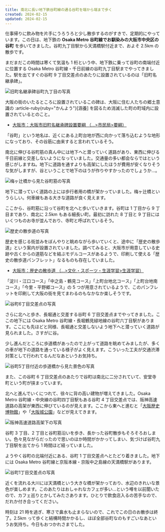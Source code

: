 ```yaml
---
title: 南北に長い地下鉄谷町線の通る谷町を端から端まで歩く
created: 2024-02-15
updated: 2024-02-15
---
```


仕事帰りに飲み物を片手にうろうろと少し散歩するのがすきで、定期的にやっています。この日は、地下鉄の **Osaka Metro 谷町線でお馴染みの大阪市中央区の谷町** を歩いてきました。谷町九丁目駅から天満橋駅付近まで、およそ 2.5km の散歩です。

まだまだこの時間は寒くて気温も 1 桁という中、地下鉄に乗って谷町の南端付近に位置する Osaka Metro 谷町線・千日前線の谷町九丁目駅までやってきました。駅を出てすぐの谷町 9 丁目交差点のあたりに設置されているのは「旧町名継承碑」。

![旧町名継承碑谷町九丁目の写真](4241b98d-4ac8-498b-d05d-712eb5db5b00)

大阪の街のいたるところに設置されているこの碑は、大阪に住む人たちの郷土意識の :article-ruby{ruby="かんよう"}[涵養] を図るため消滅した町の町域内に設置されているとのこと。

- [大阪市：大阪市旧町名継承碑設置要綱 （…>市民局>要綱）](https://www.city.osaka.lg.jp/shimin/page/0000201905.html)

「谷町」という地名は、近くにある上町台地が西に向かって落ち込むような地形になっており、その谷筋に由来すると言われているそう。

南北に伸びる谷町筋の真ん中には地下へと潜っていく道路があり、東西に伸びる千日前線と交差しないようになっていました。交通量の多い都会ならではという感じがしますね。地下に道路を通すよりも高架にしたほうが費用が安くなりそうな気がしますが、谷ということで地下のほうが作りやすかったのでしょうか…。

![梅ヶ辻橋から見た谷町筋の写真](5a57b703-00e2-433e-5166-4b4c056cf200)

地下に潜っていく道路の上には歩行者用の橋が架かっていました。梅ヶ辻橋というらしい。何車線もある大きな道路が良く見えます。

ここから、谷町筋に沿って谷町を北へと歩いていきます。谷町は 1 丁目から 9 丁目まであり、南北に 2.5km もある細長い町。最初に訪れた 8 丁目と 9 丁目にはいくつものお寺が並んでおり、寺町と呼ばれているそう。

![歴史の散歩道の写真](958eb3e8-d6ed-4f8a-a53d-907c8607d000)

歴史を感じる街並みをぼんやりと眺めながら歩いていくと、途中に「歴史の散歩道」という案内が設置されていました。調べてみると、大阪市が用意している史跡や古くからの道筋などを結ぶモデルコースがあるようで、印刷して使える「歴史の散歩道パンフレット」なるものも存在していました。

- [大阪市：歴史の散歩道 （…>文化・スポーツ・生涯学習>生涯学習）](https://www.city.osaka.lg.jp/kensetsu/page/0000008550.html)

「淀川・江口コース」「中之島・鶴見コース」「上町台地北コース」「上町台地南コース」「今里・平野郷コース」の 5 つが用意されているようで、このパンフレットを印刷して大阪の街を見てまわるのもなかなか楽しそうです。

![谷町6丁目交差点の写真](c3cea709-fb57-4593-1bb2-2fac0833c400)

さらに北へと歩き、長堀通と交差する谷町 6 丁目交差点までやってきました。ここの地下には Osaka Metro 谷町線・長堀鶴見緑地線の谷町六丁目駅があります。ここにも先ほどと同様、長堀通と交差しないよう地下へと潜っていく道路が見られました。さすがに谷。

少し進んだところに歩道橋があったので上がって道路を眺めてみましたが、多くの車が地下の道路を通っている様子がよく見えます。こういった工夫が交通渋滞対策として行われてるんだなあというお気持ち。

![谷町5丁目付近の歩道橋から見た景色の写真](b8945aaa-74f5-4884-fe8a-d2f803275100)

また、この谷町 6 丁目交差点のあたりで谷町は南北に二分されていて、安堂寺町という町が挟まっています。

北へと進んでいくにつれて、徐々に背の高い建物が増えてきました。Osaka Metro 谷町線・中央線の谷町四丁目駅もある谷町 4 丁目交差点では、阪神高速道路の高架が東西に伸びているのが見えます。ここから東へと進むと「[大阪歴史博物館](https://www.osakamushis.jp/)」や「[大阪城公園](https://www.osakacastlepark.jp/)」などが見えてきます。

![阪神高速道路高架下の写真](9811903b-d14f-468a-8d97-dc0f4c0e4400)

谷町 3 丁目、2 丁目と谷町筋沿いを歩き、長かった谷町散歩もそろそろおしまい。色々見ながらだったので思いのほか時間がかかってしまい、気づけば谷町九丁目駅を出てから 1 時間ほど経っていました。

ようやく谷町の北端付近にある、谷町 1 丁目交差点へとたどり着きました。地下には Osaka Metro 谷町線と京阪本線・京阪中之島線の天満橋駅があります。

![谷町1丁目交差点の写真](286c407e-112a-48dd-9907-81e077ceac00)

近くを流れる大川には天満橋という大きな橋が架かっており、水辺のきれいな景色が楽しめます。このあたりはおしゃれなカフェが多い…という噂を以前聞いたので、カフェ巡りとかしてみたさあります。ひとりで飲食店入るの苦手なので、だれか付き合ってください。

時刻は 21 時を過ぎ、寒さで鼻水も止まらないので、これでこの日のお散歩は終了。2.5km って歩くと結構時間かかるし、ほぼ全部谷町なのもすごいなあというお気持ち。今日もおつかれさまでした。
